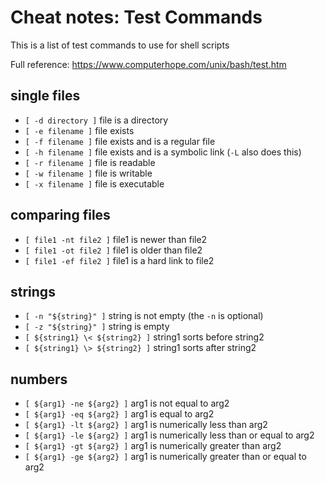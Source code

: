 
# Cheat notes: Test Commands

This is a list of test commands to use for shell scripts

Full reference: https://www.computerhope.com/unix/bash/test.htm

## single files

* `[ -d directory ]` file is a directory
* `[ -e filename ]` file exists
* `[ -f filename ]` file exists and is a regular file
* `[ -h filename ]` file exists and is a symbolic link (`-L` also does this)
* `[ -r filename ]` file is readable
* `[ -w filename ]` file is writable
* `[ -x filename ]` file is executable

## comparing files

* `[ file1 -nt file2 ]` file1 is newer than file2 
* `[ file1 -ot file2 ]` file1 is older than file2 
* `[ file1 -ef file2 ]` file1 is a hard link to file2 

## strings

* `[ -n "${string}" ]` string is not empty (the `-n` is optional)
* `[ -z "${string}" ]` string is empty
* `[ ${string1} \< ${string2} ]` string1 sorts before string2
* `[ ${string1} \> ${string2} ]` string1 sorts after string2

## numbers

* `[ ${arg1} -ne ${arg2} ]` arg1 is not equal to arg2
* `[ ${arg1} -eq ${arg2} ]` arg1 is equal to arg2
* `[ ${arg1} -lt ${arg2} ]` arg1 is numerically less than arg2
* `[ ${arg1} -le ${arg2} ]` arg1 is numerically less than or equal to arg2
* `[ ${arg1} -gt ${arg2} ]` arg1 is numerically greater than arg2
* `[ ${arg1} -ge ${arg2} ]` arg1 is numerically greater than or equal to arg2
